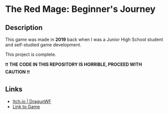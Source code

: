 # The Red Mage: Beginner's Journey

## Description

This game was made in **2019** back when I was a Junior High School student and self-studied game development.

This project is complete.

❗❗ **THE CODE IN THIS REPOSITORY IS HORRIBLE, PROCEED WITH CAUTION** ❗❗

## Links

- [Itch.io | DragunWF](https://dragunwf.itch.io/)
- [Link to Game](https://dragunwf.itch.io/the-red-mage-beginners-journey)
